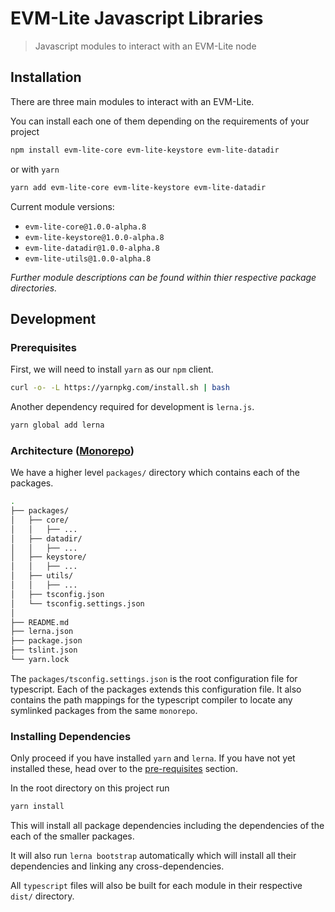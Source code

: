 # EVM-Lite Javascript Libraries

> Javascript modules to interact with an EVM-Lite node

## Installation

There are three main modules to interact with an EVM-Lite.

You can install each one of them depending on the requirements of your project

```bash
npm install evm-lite-core evm-lite-keystore evm-lite-datadir
```

or with `yarn`

```bash
yarn add evm-lite-core evm-lite-keystore evm-lite-datadir
```

Current module versions:

-   `evm-lite-core@1.0.0-alpha.8`
-   `evm-lite-keystore@1.0.0-alpha.8`
-   `evm-lite-datadir@1.0.0-alpha.8`
-   `evm-lite-utils@1.0.0-alpha.8`

_Further module descriptions can be found within thier respective package directories._

## Development

### Prerequisites

First, we will need to install `yarn` as our `npm` client.

```bash
curl -o- -L https://yarnpkg.com/install.sh | bash
```

Another dependency required for development is `lerna.js`.

```bash
yarn global add lerna
```

### Architecture ([Monorepo](https://en.wikipedia.org/wiki/Monorepo))

We have a higher level `packages/` directory which contains each of the packages.

```bash
.
├── packages/
│   ├── core/
│   │   ├── ...
│   ├── datadir/
│   │   ├── ...
│   ├── keystore/
│   │   ├── ...
│   ├── utils/
│   │   ├── ...
│   ├── tsconfig.json
│   └── tsconfig.settings.json
│
├── README.md
├── lerna.json
├── package.json
├── tslint.json
└── yarn.lock
```

The `packages/tsconfig.settings.json` is the root configuration file for typescript. Each of the packages extends this configuration file. It also contains the path mappings for the typescript compiler to locate any symlinked packages from the same `monorepo`.

### Installing Dependencies

Only proceed if you have installed `yarn` and `lerna`. If you have not yet installed these, head over to the [pre-requisites](#Prerequisites) section.

In the root directory on this project run

```bash
yarn install
```

This will install all package dependencies including the dependencies of the each of the smaller packages.

It will also run `lerna bootstrap` automatically which will install all their dependencies and linking any cross-dependencies.

All `typescript` files will also be built for each module in their respective `dist/` directory.
